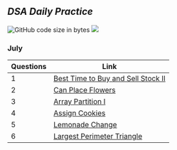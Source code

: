 ## *DSA Daily Practice*
![GitHub code size in bytes](https://img.shields.io/github/languages/code-size/classickartik/dsa-daily-prctice?color=red&logoColor=blue)
![](https://tokei.rs/b1/github/ankitapuri/LeetCode-Practice)

### **July**
| Questions | Link |
| - | - |
| 1 | [Best Time to Buy and Sell Stock II](https://leetcode.com/problems/best-time-to-buy-and-sell-stock-ii/) | [solution](July/1.cpp) |
| 2 | [Can Place Flowers](https://leetcode.com/problems/can-place-flowers/) | [solution](July/2.cpp) |
| 3 | [Array Partition I](https://leetcode.com/problems/array-partition-i/) | [solution](July/3.cpp) |
| 4 | [Assign Cookies](https://leetcode.com/problems/assign-cookies/) | [solution](July/4.cpp) |
| 5 | [Lemonade Change](https://leetcode.com/problems/lemonade-change/) | [solution](July/5.cpp) |
| 6 | [Largest Perimeter Triangle](https://leetcode.com/problems/largest-perimeter-triangle/) | [solution](July/6.cpp) |
